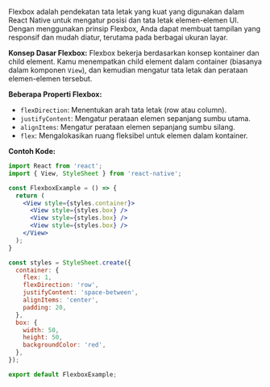 Flexbox adalah pendekatan tata letak yang kuat yang digunakan dalam React Native untuk mengatur posisi dan tata letak elemen-elemen UI. Dengan menggunakan prinsip Flexbox, Anda dapat membuat tampilan yang responsif dan mudah diatur, terutama pada berbagai ukuran layar.

**Konsep Dasar Flexbox:** 
Flexbox bekerja berdasarkan konsep kontainer dan child element. Kamu menempatkan child element dalam container (biasanya dalam komponen `View`), dan kemudian mengatur tata letak dan perataan elemen-elemen tersebut.

**Beberapa Properti Flexbox:**

- `flexDirection`: Menentukan arah tata letak (row atau column).
- `justifyContent`: Mengatur perataan elemen sepanjang sumbu utama.
- `alignItems`: Mengatur perataan elemen sepanjang sumbu silang.
- `flex`: Mengalokasikan ruang fleksibel untuk elemen dalam kontainer.

**Contoh Kode:**

```jsx
import React from 'react';
import { View, StyleSheet } from 'react-native';

const FlexboxExample = () => {
  return (
    <View style={styles.container}>
      <View style={styles.box} />
      <View style={styles.box} />
      <View style={styles.box} />
    </View>
  );
}

const styles = StyleSheet.create({
  container: {
    flex: 1,
    flexDirection: 'row',
    justifyContent: 'space-between',
    alignItems: 'center',
    padding: 20,
  },
  box: {
    width: 50,
    height: 50,
    backgroundColor: 'red',
  },
});

export default FlexboxExample;
```